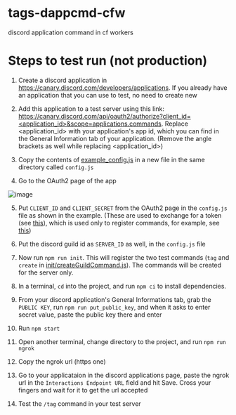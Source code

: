 # tags-dappcmd-cfw
discord application command in cf workers

# Steps to test run (not production)

1. Create a discord application in https://canary.discord.com/developers/applications. If you already have an application that you can use to test, no need to create new

2. Add this application to a test server using this link: [https://canary.discord.com/api/oauth2/authorize?client_id=<application_id>&scope=applications.commands](https://canary.discord.com/api/oauth2/authorize?client_id=<application_id>&scope=applications.commands). Replace <application_id> with your application's app id, which you can find in the General Information tab of your application. (Remove the angle brackets as well while replacing <application_id>)

3. Copy the contents of [example_config.js](/example_config.js) in a new file in the same directory called `config.js`

4. Go to the OAuth2 page of the app

![image](https://user-images.githubusercontent.com/73212588/178113832-8502f6dd-e31b-4902-a684-477bab8c6741.png)

5. Put `CLIENT_ID` and `CLIENT_SECRET` from the OAuth2 page in the `config.js` file as shown in the example. (These are used to exchange for a token (see [this](https://github.com/ig1711/tags-dappcmd-cfw/blob/main/init/commandmanager.js#L3-L29)), which is used only to register commands, for example, see [this](https://github.com/ig1711/tags-dappcmd-cfw/blob/main/init/commandmanager.js#L63-L70))

6. Put the discord guild id as `SERVER_ID` as well, in the `config.js` file

7. Now run `npm run init`. This will register the two test commands (`tag` and `create` in [init/createGuildCommand.js](/init/createGuildCommand.js)). The commands will be created for the server only.

8. In a terminal, `cd` into the project, and run `npm ci` to install dependencies.

9. From your discord application's General Informations tab, grab the `PUBLIC KEY`, run `npm run put_public_key`, and when it asks to enter secret value, paste the public key there and enter

10. Run `npm start`

11. Open another terminal, change directory to the project, and run `npm run ngrok`

12. Copy the ngrok url (https one)

13. Go to your applicataion in the discord applications page, paste the ngrok url in the `Interactions Endpoint URL` field and hit Save. Cross your fingers and wait for it to get the url accepted

14. Test the `/tag` command in your test server

